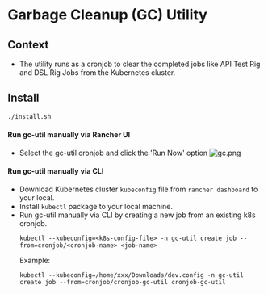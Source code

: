 # Garbage Cleanup (GC) Utility

## Context
* The utility runs as a cronjob to clear the completed jobs like API Test Rig and DSL Rig Jobs from the Kubernetes cluster.

## Install
```sh
./install.sh
```
#### Run gc-util manually via Rancher UI
* Select the gc-util cronjob and click the 'Run Now' option
![gc.png](../docs/images/gc-util.png)

#### Run gc-util manually via CLI
* Download Kubernetes cluster `kubeconfig` file from `rancher dashboard` to your local.
* Install `kubectl` package to your local machine.
* Run gc-util manually via CLI by creating a new job from an existing k8s cronjob.
  ```
  kubectl --kubeconfig=<k8s-config-file> -n gc-util create job --from=cronjob/<cronjob-name> <job-name>
  ```
  Example:
  ```
  kubectl --kubeconfig=/home/xxx/Downloads/dev.config -n gc-util create job --from=cronjob/cronjob-gc-util cronjob-gc-util
  ```
